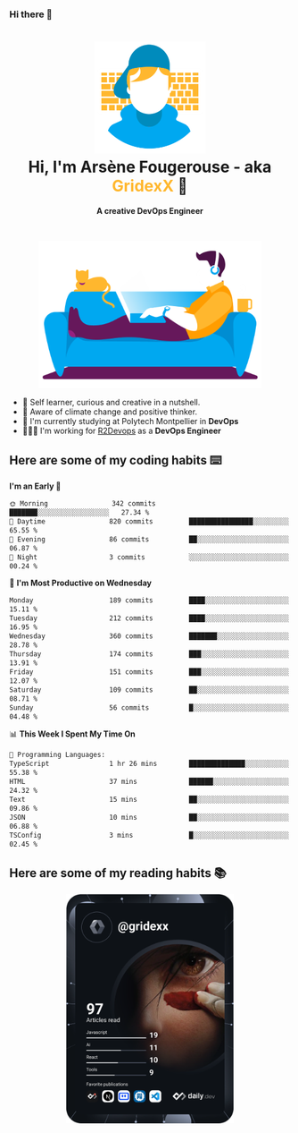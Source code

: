 ### Hi there 👋

<!--
**GridexX/gridexx** is a ✨ _special_ ✨ repository because its `README.md` (this file) appears on your GitHub profile.

Here are some ideas to get you started:

- 🔭 I’m currently working on ...
- 🌱 I’m currently learning ...
- 👯 I’m looking to collaborate on ...
- 🤔 I’m looking for help with ...
- 💬 Ask me about ...
- 📫 How to reach me: ...
- 😄 Pronouns: ...
- ⚡ Fun fact: ...
-->


<!-- Header -->
<h1 align="center">
  <img src="./images/user_profile.png" width="200">
  <br>
  Hi, I'm Arsène Fougerouse - aka <span style="color:#ffb72e">GridexX</span> 👋
</h1>


<p align="center">
  <b>A creative DevOps Engineer </b>
</p>
<br/>
<p align="center">
  <img src="./images/man_couch.png" width="400">
</p>

- 🎨 Self learner, curious and creative in a nutshell. 
- 🌱 Aware of climate change and positive thinker.
- 📕 I'm currently studying at Polytech Montpellier in **DevOps**
- 👨🏻‍💻 I'm working for [R2Devops](https://r2devops.io) as a **DevOps Engineer**


## Here are some of my coding habits ⌨️

<!-- Add a section about tech and Ops stack
  Like this one : https://github.com/Xanthus58#-tech-stack
-->
<!--START_SECTION:waka-->
**I'm an Early 🐤** 

```text
🌞 Morning                342 commits         ███████░░░░░░░░░░░░░░░░░░   27.34 % 
🌆 Daytime                820 commits         ████████████████░░░░░░░░░   65.55 % 
🌃 Evening                86 commits          ██░░░░░░░░░░░░░░░░░░░░░░░   06.87 % 
🌙 Night                  3 commits           ░░░░░░░░░░░░░░░░░░░░░░░░░   00.24 % 
```
📅 **I'm Most Productive on Wednesday** 

```text
Monday                   189 commits         ████░░░░░░░░░░░░░░░░░░░░░   15.11 % 
Tuesday                  212 commits         ████░░░░░░░░░░░░░░░░░░░░░   16.95 % 
Wednesday                360 commits         ███████░░░░░░░░░░░░░░░░░░   28.78 % 
Thursday                 174 commits         ███░░░░░░░░░░░░░░░░░░░░░░   13.91 % 
Friday                   151 commits         ███░░░░░░░░░░░░░░░░░░░░░░   12.07 % 
Saturday                 109 commits         ██░░░░░░░░░░░░░░░░░░░░░░░   08.71 % 
Sunday                   56 commits          █░░░░░░░░░░░░░░░░░░░░░░░░   04.48 % 
```


📊 **This Week I Spent My Time On** 

```text
💬 Programming Languages: 
TypeScript               1 hr 26 mins        ██████████████░░░░░░░░░░░   55.38 % 
HTML                     37 mins             ██████░░░░░░░░░░░░░░░░░░░   24.32 % 
Text                     15 mins             ██░░░░░░░░░░░░░░░░░░░░░░░   09.86 % 
JSON                     10 mins             ██░░░░░░░░░░░░░░░░░░░░░░░   06.88 % 
TSConfig                 3 mins              █░░░░░░░░░░░░░░░░░░░░░░░░   02.45 % 
```


<!--END_SECTION:waka-->

## Here are some of my reading habits 📚
<div  align="center">
  <img src="./images/devcard.svg" width="300">
</div>
